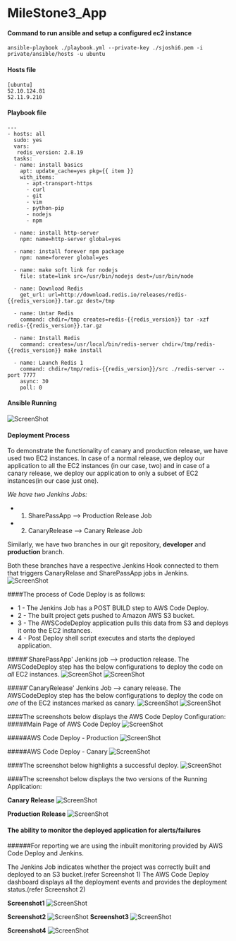 # MileStone3_App

#### Command to run ansible and setup a configured ec2 instance
```
ansible-playbook ./playbook.yml --private-key ./sjoshi6.pem -i private/ansible/hosts -u ubuntu
```

#### Hosts file
```
[ubuntu]
52.10.124.81
52.11.9.210
```

#### Playbook file

```
---
- hosts: all
  sudo: yes
  vars:
   redis_version: 2.8.19
  tasks:
  - name: install basics
    apt: update_cache=yes pkg={{ item }}
    with_items:
      - apt-transport-https
      - curl
      - git
      - vim
      - python-pip
      - nodejs
      - npm

  - name: install http-server
    npm: name=http-server global=yes

  - name: install forever npm package
    npm: name=forever global=yes

  - name: make soft link for nodejs
    file: state=link src=/usr/bin/nodejs dest=/usr/bin/node

  - name: Download Redis
    get_url: url=http://download.redis.io/releases/redis-{{redis_version}}.tar.gz dest=/tmp

  - name: Untar Redis
    command: chdir=/tmp creates=redis-{{redis_version}} tar -xzf redis-{{redis_version}}.tar.gz

  - name: Install Redis
    command: creates=/usr/local/bin/redis-server chdir=/tmp/redis-{{redis_version}} make install

  - name: Launch Redis 1
    command: chdir=/tmp/redis-{{redis_version}}/src ./redis-server --port 7777
    async: 30
    poll: 0
```
#### Ansible Running

![ScreenShot](RunningAnsible.png)


#### Deployment Process

To demonstrate the functionality of canary and production release, we have used two EC2 instances. In case of a normal release, we deploy our application to all the EC2 instances (in our case, two) and in case of a canary release, we deploy our application to only a subset of EC2 instances(in our case just one).

*We have two Jenkins Jobs:*

- 1. SharePassApp --> Production Release Job
- 2. CanaryRelease --> Canary Release Job

Similarly, we have two branches in our git repository, **developer** and **production** branch.

Both these branches have a respective Jenkins Hook connected to them that triggers CanaryRelase and SharePassApp jobs in Jenkins.
![ScreenShot](JenkinsJobs.png)

####The process of Code Deploy is as follows:
- 1 - The Jenkins Job has a POST BUILD step to AWS Code Deploy.
- 2 - The built project gets pushed to Amazon AWS S3 bucket.
- 3 - The AWSCodeDeploy application pulls this data from S3 and deploys it onto the EC2 instances.
- 4 - Post Deploy shell script executes and starts the deployed application.

#####'SharePassApp' Jenkins job --> production release.
The AWSCodeDeploy step has the below configurations to deploy the code on *all* EC2 instances.
![ScreenShot](Prod_BranchConfig.png)
![ScreenShot](Prod_POSTBuildAWSCDeploy.png)


#####'CanaryRelease' Jenkins Job --> canary release.
The AWSCodeDeploy step has the below configurations to deploy the code on *one* of the EC2 instances marked as canary.
![ScreenShot](Dev_BranchConfig.png)
![ScreenShot](Dev_PostBuildDeploy.png)



####The screenshots below displays the AWS Code Deploy Configuration:
#####Main Page of AWS Code Deploy
![ScreenShot](AWS_CodeDeploy.png)

#####AWS Code Deploy - Production
![ScreenShot](AWSCodeDeploy_Prod.png)

#####AWS Code Deploy - Canary
![ScreenShot](AWSCodeDeploy_Canary.png)




####The screenshot below highlights a successful deploy.
![ScreenShot](SuccessfulDeploy.png)




####The screenshot below displays the two versions of the Running Application:

**Canary Release**
![ScreenShot](CanaryRelease.png)

**Production Release**
![ScreenShot](ProdRelease.png)





#### The ability to monitor the deployed application for alerts/failures

######For reporting we are using the inbuilt monitoring provided by AWS Code Deploy and Jenkins.

The Jenkins Job indicates whether the project was correctly built and deployed to an S3 bucket.(refer Screenshot 1)
The AWS Code Deploy dashboard displays all the deployment events and provides the deployment status.(refer Screenshot 2)

**Screenshot1**
![ScreenShot](SuccessfulDeploy.png)


**Screenshot2**
![ScreenShot](AWSCDGeneral.png)
**Screenshot3**
![ScreenShot](AWSCDSuccess.png)

**Screenshot4**
![ScreenShot](AWSCDFail.png)
